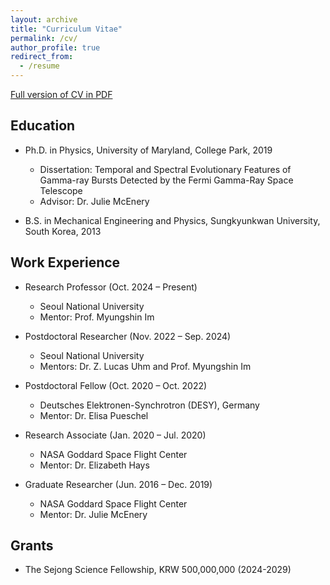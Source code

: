 ```yaml
---
layout: archive
title: "Curriculum Vitae"
permalink: /cv/
author_profile: true
redirect_from:
  - /resume
---
```


[Full version of CV in PDF](/files/cv.pdf)

## Education
* Ph.D. in Physics, University of Maryland, College Park, 2019  
  * Dissertation: Temporal and Spectral Evolutionary Features of Gamma-ray Bursts Detected by the Fermi Gamma-Ray Space Telescope  
  * Advisor: Dr. Julie McEnery  

* B.S. in Mechanical Engineering and Physics, Sungkyunkwan University, South Korea, 2013  

## Work Experience
* Research Professor (Oct. 2024 – Present)  
  * Seoul National University  
  * Mentor: Prof. Myungshin Im  

* Postdoctoral Researcher (Nov. 2022 – Sep. 2024)  
  * Seoul National University  
  * Mentors: Dr. Z. Lucas Uhm and Prof. Myungshin Im  

* Postdoctoral Fellow (Oct. 2020 – Oct. 2022)  
  * Deutsches Elektronen-Synchrotron (DESY), Germany  
  * Mentor: Dr. Elisa Pueschel  

* Research Associate (Jan. 2020 – Jul. 2020)  
  * NASA Goddard Space Flight Center  
  * Mentor: Dr. Elizabeth Hays  

* Graduate Researcher (Jun. 2016 – Dec. 2019)  
  * NASA Goddard Space Flight Center  
  * Mentor: Dr. Julie McEnery

## Grants
* The Sejong Science Fellowship, KRW 500,000,000 (2024-2029)

